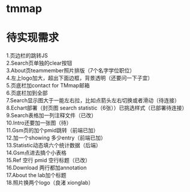 # tmmap
# 待实现需求
1.页边栏的跳转JS<br> 
2.Search页单独的clear按钮<br> 
3.About页teammember照片排版（7个名字学位职位）<br> 
4.左上logo加大，超出下面边框，背景透明（还要问一下子宜）<br> 
5.页底栏加contact for TMmap邮箱<br> 
6.页底栏加到全部<br> 
7.Search显示图大于一能左右拉，比如点箭头左右切换或者滑动（待连接）<br> 
8.Echart部署（封页图 search statistic（6张））已挑选样式（已部署待连接）<br> 
9.Search表格加一列注释文件（已改）<br>
10.Intro还要加一张图（待）<br> 
11.Gsm页的加个pmid跳转（前端已加）<br>
12.加一个showing 多少entry（前端已加）<br> 
13.Statistic动态填六个统计数据（后端）<br> 
14.Gsm点进去搞个小表格<br> 
15.Ref 空行 pmid 空行标题（已改）<br> 
16.Download 两行都加annotation<br> 
17.About the lab加个标题<br> 
18.照片换两个logo（良渚 xionglab）<br> 

